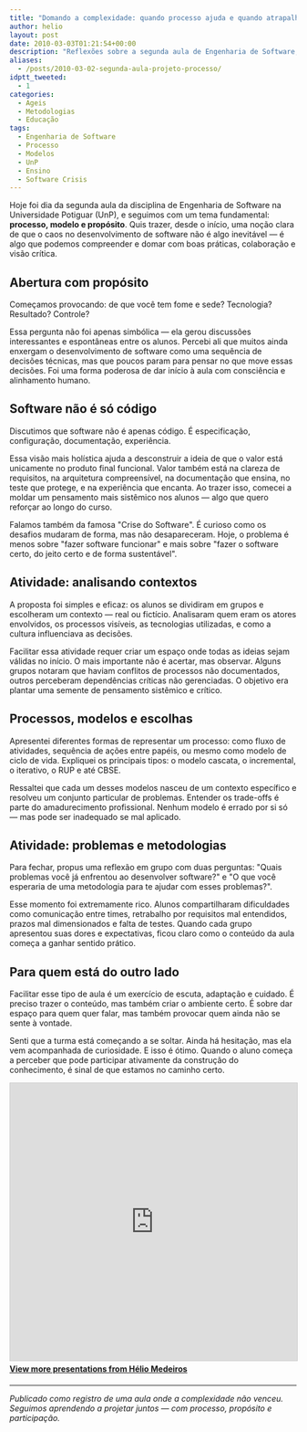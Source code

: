 ```yaml
---
title: "Domando a complexidade: quando processo ajuda e quando atrapalha"
author: helio
layout: post
date: 2010-03-03T01:21:54+00:00
description: "Reflexões sobre a segunda aula de Engenharia de Software, focando em processo, modelos e propósito no desenvolvimento de software."
aliases:
  - /posts/2010-03-02-segunda-aula-projeto-processo/
idptt_tweeted:
  - 1
categories:
  - Ageis
  - Metodologias
  - Educação
tags:
  - Engenharia de Software
  - Processo
  - Modelos
  - UnP
  - Ensino
  - Software Crisis
---
```


Hoje foi dia da segunda aula da disciplina de Engenharia de Software na Universidade Potiguar (UnP), e seguimos com um tema fundamental: **processo, modelo e propósito**. Quis trazer, desde o início, uma noção clara de que o caos no desenvolvimento de software não é algo inevitável — é algo que podemos compreender e domar com boas práticas, colaboração e visão crítica.

## Abertura com propósito

Começamos provocando: de que você tem fome e sede? Tecnologia? Resultado? Controle?

Essa pergunta não foi apenas simbólica — ela gerou discussões interessantes e espontâneas entre os alunos. Percebi ali que muitos ainda enxergam o desenvolvimento de software como uma sequência de decisões técnicas, mas que poucos param para pensar no que move essas decisões. Foi uma forma poderosa de dar início à aula com consciência e alinhamento humano.

## Software não é só código

Discutimos que software não é apenas código. É especificação, configuração, documentação, experiência.

Essa visão mais holística ajuda a desconstruir a ideia de que o valor está unicamente no produto final funcional. Valor também está na clareza de requisitos, na arquitetura compreensível, na documentação que ensina, no teste que protege, e na experiência que encanta. Ao trazer isso, comecei a moldar um pensamento mais sistêmico nos alunos — algo que quero reforçar ao longo do curso.

Falamos também da famosa "Crise do Software". É curioso como os desafios mudaram de forma, mas não desapareceram. Hoje, o problema é menos sobre "fazer software funcionar" e mais sobre "fazer o software certo, do jeito certo e de forma sustentável".

## Atividade: analisando contextos

A proposta foi simples e eficaz: os alunos se dividiram em grupos e escolheram um contexto — real ou fictício. Analisaram quem eram os atores envolvidos, os processos visíveis, as tecnologias utilizadas, e como a cultura influenciava as decisões.

Facilitar essa atividade requer criar um espaço onde todas as ideias sejam válidas no início. O mais importante não é acertar, mas observar. Alguns grupos notaram que haviam conflitos de processos não documentados, outros perceberam dependências críticas não gerenciadas. O objetivo era plantar uma semente de pensamento sistêmico e crítico.

## Processos, modelos e escolhas

Apresentei diferentes formas de representar um processo: como fluxo de atividades, sequência de ações entre papéis, ou mesmo como modelo de ciclo de vida. Expliquei os principais tipos: o modelo cascata, o incremental, o iterativo, o RUP e até CBSE.

Ressaltei que cada um desses modelos nasceu de um contexto específico e resolveu um conjunto particular de problemas. Entender os trade-offs é parte do amadurecimento profissional. Nenhum modelo é errado por si só — mas pode ser inadequado se mal aplicado.

## Atividade: problemas e metodologias

Para fechar, propus uma reflexão em grupo com duas perguntas: "Quais problemas você já enfrentou ao desenvolver software?" e "O que você esperaria de uma metodologia para te ajudar com esses problemas?".

Esse momento foi extremamente rico. Alunos compartilharam dificuldades como comunicação entre times, retrabalho por requisitos mal entendidos, prazos mal dimensionados e falta de testes. Quando cada grupo apresentou suas dores e expectativas, ficou claro como o conteúdo da aula começa a ganhar sentido prático.

## Para quem está do outro lado

Facilitar esse tipo de aula é um exercício de escuta, adaptação e cuidado. É preciso trazer o conteúdo, mas também criar o ambiente certo. É sobre dar espaço para quem quer falar, mas também provocar quem ainda não se sente à vontade.

Senti que a turma está começando a se soltar. Ainda há hesitação, mas ela vem acompanhada de curiosidade. E isso é ótimo. Quando o aluno começa a perceber que pode participar ativamente da construção do conhecimento, é sinal de que estamos no caminho certo.

<div style="margin-bottom: 20px;">
<iframe src="https://www.slideshare.net/slideshow/embed_code/key/vHu2501nQBWAsv" width="597" height="486" frameborder="0" marginwidth="0" marginheight="0" scrolling="no" style="border:1px solid #CCC; border-width:1px; margin-bottom:5px; max-width: 100%;" allowfullscreen></iframe>
<div style="margin-bottom:5px">
    <strong><a href="//www.slideshare.net/heliomedeiros" target="_blank">View more presentations from Hélio Medeiros</a></strong>
</div>
</div>

---

_Publicado como registro de uma aula onde a complexidade não venceu. Seguimos aprendendo a projetar juntos — com processo, propósito e participação._
